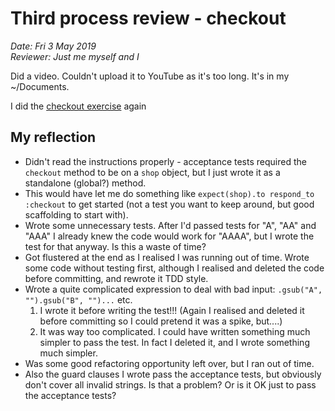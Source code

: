 # Third process review - checkout
*Date: Fri 3 May 2019*  
*Reviewer: Just me myself and I*  

Did a video. Couldn't upload it to YouTube as it's too long. It's in my ~/Documents.

I did the [checkout exercise](https://github.com/makersacademy/skills-workshops/tree/master/process_review/exercises/checkout) again

## My reflection

- Didn't read the instructions properly - acceptance tests required the `checkout` method to be on a `shop` object, but I just wrote it as a standalone (global?) method.
- This would have let me do something like `expect(shop).to respond_to :checkout` to get started (not a test you want to keep around, but good scaffolding to start with).
- Wrote some unnecessary tests. After I'd passed tests for "A", "AA" and "AAA" I already knew the code would work for "AAAA", but I wrote the test for that anyway. Is this a waste of time?
- Got flustered at the end as I realised I was running out of time. Wrote some code without testing first, although I realised and deleted the code before committing, and rewrote it TDD style.
- Wrote a quite complicated expression to deal with bad input: `.gsub("A", "").gsub("B", "")...` etc.
  1. I wrote it before writing the test!!! (Again I realised and deleted it before committing so I could pretend it was a spike, but....)
  2. It was way too complicated. I could have written something much simpler to pass the test. In fact I deleted it, and I wrote something much simpler.
- Was some good refactoring opportunity left over, but I ran out of time.
- Also the guard clauses I wrote pass the acceptance tests, but obviously don't cover all invalid strings. Is that a problem? Or is it OK just to pass the acceptance tests?
